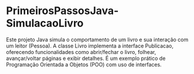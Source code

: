 # PrimeirosPassosJava-SimulacaoLivro
Este projeto Java simula o comportamento de um livro e sua interação com um leitor (Pessoa). A classe Livro implementa a interface Publicacao, oferecendo funcionalidades como abrir/fechar o livro, folhear, avançar/voltar páginas e exibir detalhes. É um exemplo prático de Programação Orientada a Objetos (POO) com uso de interfaces.
